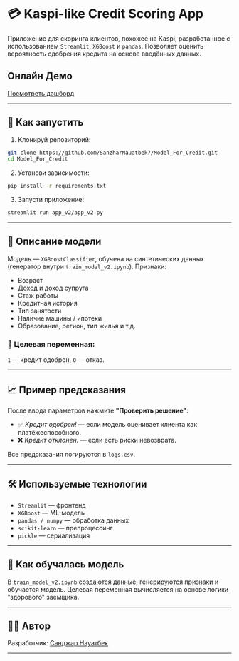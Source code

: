 # 💳 Kaspi-like Credit Scoring App

Приложение для скоринга клиентов, похожее на Kaspi, разработанное с использованием `Streamlit`, `XGBoost` и `pandas`. Позволяет оценить вероятность одобрения кредита на основе введённых данных.

## Онлайн Демо
[Посмотреть дашборд](https://modelforcredit-wmw6lbygwabtrqrbckcnzp.streamlit.app/)

---

## 🚀 Как запустить

1. Клонируй репозиторий:

```bash
git clone https://github.com/SanzharNauatbek7/Model_For_Credit.git
cd Model_For_Credit
```

2. Установи зависимости:

```bash
pip install -r requirements.txt
```

3. Запусти приложение:

```bash
streamlit run app_v2/app_v2.py
```

---

## 🧠 Описание модели

Модель — `XGBoostClassifier`, обучена на синтетических данных (генератор внутри `train_model_v2.ipynb`). Признаки:

- Возраст
- Доход и доход супруга
- Стаж работы
- Кредитная история
- Тип занятости
- Наличие машины / ипотеки
- Образование, регион, тип жилья и т.д.

### 🎯 Целевая переменная:
`1` — кредит одобрен, `0` — отказ.

---

## 📈 Пример предсказания

После ввода параметров нажмите **"Проверить решение"**:

- ✅ *Кредит одобрен!* — если модель оценивает клиента как платёжеспособного.
- ❌ *Кредит отклонён.* — если есть риски невозврата.

Все предсказания логируются в `logs.csv`.

---

## 🛠 Используемые технологии

- `Streamlit` — фронтенд
- `XGBoost` — ML-модель
- `pandas / numpy` — обработка данных
- `scikit-learn` — препроцессинг
- `pickle` — сериализация

---

## 🧪 Как обучалась модель

В `train_model_v2.ipynb` создаются данные, генерируются признаки и обучается модель. Целевая переменная вычисляется на основе логики "здорового" заемщика.

---

## 👨‍💻 Автор

Разработчик: [Санджар Науатбек](https://github.com/SanzharNauatbek7)

---

